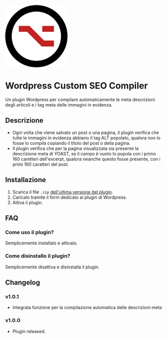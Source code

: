 <img src="./assets/logo.svg" alt="WP Custom SEO Compiler Logo" width="200px"/>

# Wordpress Custom SEO Compiler
Un plugin Wordpress per compilare automaticamente le meta descrizioni degli articoli e i tag meta delle immagini in evidenza.
 
## Descrizione
- Ogni volta che viene salvato un post o una pagina, il plugin verifica che tutte le immagini in evidenza abbiano il tag ALT popolato, qualora non lo fosse lo compila copiando il titolo del post o della pagina.
- Il plugin verifica che per la pagina visualizzata sia presente la descrizione meta di YOAST, se il campo è vuoto lo popola con i primo 160 caretteri dell'excerpt, qualora neanche questo fosse presente, con i primi 160 caratteri del post.

## Installazione
1. Scarica il file `.zip` [dell'ultima versione del plugin](https://github.com/enricomarogna/wp-custom-seo-compiler/releases).
2. Caricalo tramite il form dedicato ai plugin di Wordpress.
3. Attiva il plugin.
 
## FAQ

### Come uso il plugin?
Semplicemente installalo e attivalo.

### Come disinstallo il plugin?
Semplicemente disattiva e disinstalla il plugin.

## Changelog
### v1.0.1
- Integrata funzione per la compilazione automatica delle descrizioni meta
### v1.0.0
- Plugin released. 
